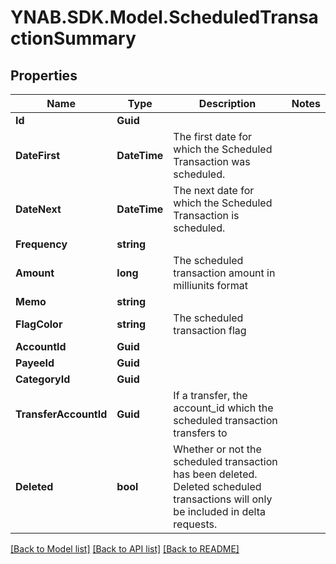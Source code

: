 # YNAB.SDK.Model.ScheduledTransactionSummary
## Properties

Name | Type | Description | Notes
------------ | ------------- | ------------- | -------------
**Id** | **Guid** |  | 
**DateFirst** | **DateTime** | The first date for which the Scheduled Transaction was scheduled. | 
**DateNext** | **DateTime** | The next date for which the Scheduled Transaction is scheduled. | 
**Frequency** | **string** |  | 
**Amount** | **long** | The scheduled transaction amount in milliunits format | 
**Memo** | **string** |  | 
**FlagColor** | **string** | The scheduled transaction flag | 
**AccountId** | **Guid** |  | 
**PayeeId** | **Guid** |  | 
**CategoryId** | **Guid** |  | 
**TransferAccountId** | **Guid** | If a transfer, the account_id which the scheduled transaction transfers to | 
**Deleted** | **bool** | Whether or not the scheduled transaction has been deleted.  Deleted scheduled transactions will only be included in delta requests. | 

[[Back to Model list]](../README.md#documentation-for-models) [[Back to API list]](../README.md#documentation-for-api-endpoints) [[Back to README]](../README.md)

